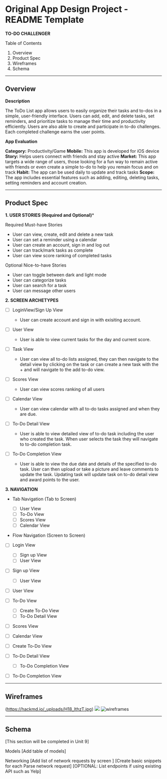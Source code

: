 Original App Design Project - README Template
===
**TO-DO CHALLENGER**

Table of Contents
1. Overview
2. Product Spec
3. Wireframes
4. Schema

---
**Overview**
-

 **Description**

The ToDo List app allows users to easily organize their tasks and to-dos in a simple, user-friendly interface. Users can add, edit, and delete tasks, set reminders, and prioritize tasks to manage their time and productivity efficiently. Users are also able to create and participate in to-do challenges. Each completed challenge earns the user points.

 **App Evaluation**
 
**Category:** Productivity/Game
**Mobile:** This app is developed for iOS device
**Story:** Helps users connect with friends and stay active
**Market:** This app targets a wide range of users, those looking for a fun way to remain active with friends or even create a simple to-do to help you remain focus and on track
**Habit:** The app can be used daily to update and track tasks
**Scope:** The app includes essential features such as adding, editing, deleting tasks, setting reminders and account creation. 

---
**Product Spec**
-
**1. USER STORIES (Required and Optional)***

Required Must-have Stories

* User can view, create, edit and delete a new task
* User can set a reminder using a calendar
* User can create an account, sign in and log out
* User can track/mark tasks as complete
* User can view score ranking of completed tasks

Optional Nice-to-have Stories

* User can toggle between dark and light mode
* User can categorize tasks
* User can search for a task
* User can message other users

**2. SCREEN ARCHETYPES**
- [ ] LoginView/Sign Up View
    * User can create account and sign in with exisiting account.
    
- [ ] User View
     * User is able to view current tasks for the day and current score.
     
- [ ] Task View 
    * User can view all to-do lists assigned, they can then navigate to the detail view by clicking on the task or can create a new task with the + and will navigate to the add to-do view.

- [ ] Scores View
    * User can view scores ranking of all users

- [ ] Calendar View
    * User can view calendar with all to-do tasks assigned and when they are due.

- [ ] To-Do Detail View
    * User is able to view detailed view of to-do task including the user who created the task. When user selects the task they will navigate to to-do completion task.

- [ ] To-Do Completion View
    * User is able to view the due date and details of the specified to-do task. User can then upload or take a picture and leave comments to update the task. Updating task will update task on to-do detail view and award points to the user.

**3. NAVIGATION**

* Tab Navigation (Tab to Screen)

    - [ ] User View
    - [ ] To-Do View
    - [ ] Scores View
    - [ ] Calendar View

* Flow Navigation (Screen to Screen)

- [ ] Login View
    - [ ] Sign up View
    - [ ] User View

- [ ] Sign up View
    - [ ] User View

- [ ] User View

- [ ] To-Do View
    - [ ] Create To-Do View
    - [ ] To-Do Detail View

- [ ] Scores View

- [ ] Calendar View

- [ ] Create To-Do View

- [ ] To-Do Detail View
    - [ ] To-Do Completion View

- [ ] To-Do Completion View

---
**Wireframes**
---
(https://hackmd.io/_uploads/H18_lthzT.jpg)
![](https://hackmd.io/_uploads/S1h4ZKnza.jpg)
![wireframes](https://github.com/ajax3693/TrackerApp/assets/122309981/f7b66525-bb4b-456a-8fb6-64e6759f5019)

---
**Schema**
---
[This section will be completed in Unit 9]

Models
[Add table of models]

Networking
[Add list of network requests by screen ]
[Create basic snippets for each Parse network request]
[OPTIONAL: List endpoints if using existing API such as Yelp]
